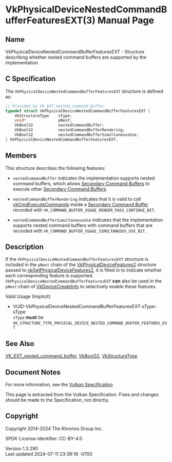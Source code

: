 # VkPhysicalDeviceNestedCommandBufferFeaturesEXT(3) Manual Page

## Name

VkPhysicalDeviceNestedCommandBufferFeaturesEXT - Structure describing
whether nested command buffers are supported by the implementation



## <a href="#_c_specification" class="anchor"></a>C Specification

The `VkPhysicalDeviceNestedCommandBufferFeaturesEXT` structure is
defined as:

``` c
// Provided by VK_EXT_nested_command_buffer
typedef struct VkPhysicalDeviceNestedCommandBufferFeaturesEXT {
    VkStructureType    sType;
    void*              pNext;
    VkBool32           nestedCommandBuffer;
    VkBool32           nestedCommandBufferRendering;
    VkBool32           nestedCommandBufferSimultaneousUse;
} VkPhysicalDeviceNestedCommandBufferFeaturesEXT;
```

## <a href="#_members" class="anchor"></a>Members

This structure describes the following features:

- <span id="features-nestedCommandBuffer"></span> `nestedCommandBuffer`
  indicates the implementation supports nested command buffers, which
  allows <a
  href="https://registry.khronos.org/vulkan/specs/1.3-extensions/html/vkspec.html#glossary"
  target="_blank" rel="noopener">Secondary Command Buffers</a> to
  execute other <a
  href="https://registry.khronos.org/vulkan/specs/1.3-extensions/html/vkspec.html#glossary"
  target="_blank" rel="noopener">Secondary Command Buffers</a>.

- <span id="features-nestedCommandBufferRendering"></span>
  `nestedCommandBufferRendering` indicates that it is valid to call
  [vkCmdExecuteCommands](https://registry.khronos.org/vulkan/specs/1.3-extensions/man/html/vkCmdExecuteCommands.html) inside a <a
  href="https://registry.khronos.org/vulkan/specs/1.3-extensions/html/vkspec.html#glossary"
  target="_blank" rel="noopener">Secondary Command Buffer</a> recorded
  with `VK_COMMAND_BUFFER_USAGE_RENDER_PASS_CONTINUE_BIT`.

- <span id="features-nestedCommandBufferSimultaneousUse"></span>
  `nestedCommandBufferSimultaneousUse` indicates that the implementation
  supports nested command buffers with command buffers that are recorded
  with `VK_COMMAND_BUFFER_USAGE_SIMULTANEOUS_USE_BIT`.

## <a href="#_description" class="anchor"></a>Description

If the `VkPhysicalDeviceNestedCommandBufferFeaturesEXT` structure is
included in the `pNext` chain of the
[VkPhysicalDeviceFeatures2](https://registry.khronos.org/vulkan/specs/1.3-extensions/man/html/VkPhysicalDeviceFeatures2.html) structure
passed to
[vkGetPhysicalDeviceFeatures2](https://registry.khronos.org/vulkan/specs/1.3-extensions/man/html/vkGetPhysicalDeviceFeatures2.html), it is
filled in to indicate whether each corresponding feature is supported.
`VkPhysicalDeviceNestedCommandBufferFeaturesEXT` **can** also be used in
the `pNext` chain of [VkDeviceCreateInfo](https://registry.khronos.org/vulkan/specs/1.3-extensions/man/html/VkDeviceCreateInfo.html) to
selectively enable these features.

Valid Usage (Implicit)

- <a
  href="#VUID-VkPhysicalDeviceNestedCommandBufferFeaturesEXT-sType-sType"
  id="VUID-VkPhysicalDeviceNestedCommandBufferFeaturesEXT-sType-sType"></a>
  VUID-VkPhysicalDeviceNestedCommandBufferFeaturesEXT-sType-sType  
  `sType` **must** be
  `VK_STRUCTURE_TYPE_PHYSICAL_DEVICE_NESTED_COMMAND_BUFFER_FEATURES_EXT`

## <a href="#_see_also" class="anchor"></a>See Also

[VK_EXT_nested_command_buffer](https://registry.khronos.org/vulkan/specs/1.3-extensions/man/html/VK_EXT_nested_command_buffer.html),
[VkBool32](https://registry.khronos.org/vulkan/specs/1.3-extensions/man/html/VkBool32.html), [VkStructureType](https://registry.khronos.org/vulkan/specs/1.3-extensions/man/html/VkStructureType.html)

## <a href="#_document_notes" class="anchor"></a>Document Notes

For more information, see the <a
href="https://registry.khronos.org/vulkan/specs/1.3-extensions/html/vkspec.html#VkPhysicalDeviceNestedCommandBufferFeaturesEXT"
target="_blank" rel="noopener">Vulkan Specification</a>

This page is extracted from the Vulkan Specification. Fixes and changes
should be made to the Specification, not directly.

## <a href="#_copyright" class="anchor"></a>Copyright

Copyright 2014-2024 The Khronos Group Inc.

SPDX-License-Identifier: CC-BY-4.0

Version 1.3.290  
Last updated 2024-07-11 23:39:16 -0700
